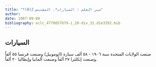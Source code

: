 ```yaml
---
title: "*سير العلم : السيارات*. المقتبس 2(8)"
author: 
date: 1907-09-09
bibliography: oclc_4770057679-i_20-div_31.d1e3392.bib
---
```




##  السيارات 


 صنعت الولايات المتحدة سنة  ١٩٠٦  -  ٥٨  ألف  سيارة (اتوموبيل) وصنعت فرنسا  ٥٥  ألفاً وصنعت إنكلترا  ٢٧  ألفاً وصنعت ألمانيا وإيطاليا  ٢٠  ألفاً. 
